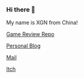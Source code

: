 ### Hi there 👋

My name is XGN from China!

[Game Review Repo](https://xiaogenintendo.github.io/xgn-homepage-test/)

[Personal Blog](https://xiaogenintendo.github.io/)

[Mail](mailto:gwq0419@163.com)

[Itch](https://xgn.itch.io/)
